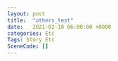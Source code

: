 ```yaml
---
layout: post
title:  "others_test"
date:   2021-02-10 06:00:00 +0000
categories: Etc
Tags: Story Etc
SceneCode: []
---
```

